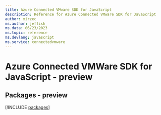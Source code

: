 ```yaml
---
title: Azure Connected VMware SDK for JavaScript
description: Reference for Azure Connected VMware SDK for JavaScript
author: xirzec
ms.author: jeffish
ms.data: 06/23/2023
ms.topic: reference
ms.devlang: javascript
ms.service: connectedvmware
---
```

# Azure Connected VMWare SDK for JavaScript - preview
## Packages - preview
[!INCLUDE [packages](connected-vmware-index.md)]